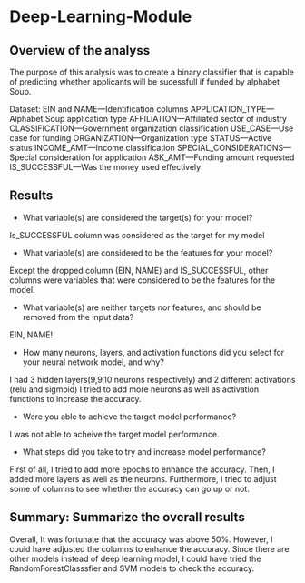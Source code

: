 # Deep-Learning-Module

## Overview of the analyss
The purpose of this analysis was to create a binary classifier that is capable of predicting whether applicants will be sucessfull if funded by alphabet Soup. 

Dataset:
EIN and NAME—Identification columns
APPLICATION_TYPE—Alphabet Soup application type
AFFILIATION—Affiliated sector of industry
CLASSIFICATION—Government organization classification
USE_CASE—Use case for funding
ORGANIZATION—Organization type
STATUS—Active status
INCOME_AMT—Income classification
SPECIAL_CONSIDERATIONS—Special consideration for application
ASK_AMT—Funding amount requested
IS_SUCCESSFUL—Was the money used effectively


## Results
- What variable(s) are considered the target(s) for your model?

Is_SUCCESSFUL column was considered as the target for my model 

- What variable(s) are considered to be the features for your model?

Except the dropped column (EIN, NAME) and IS_SUCCESSFUL, other columns were variables that were considered to be the features for the model.

- What variable(s) are neither targets nor features, and should be removed from the input data?

EIN, NAME!

- How many neurons, layers, and activation functions did you select for your neural network model, and why?

I had 3 hidden layers(9,9,10 neurons respectively) and 2 different activations (relu and sigmoid)
I tried to add more neurons as well as activation functions to increase the accuracy.

- Were you able to achieve the target model performance?

I was not able to acheive the target model performance.

- What steps did you take to try and increase model performance?

First of all, I tried to add more epochs to enhance the accuracy. Then, I added more layers as well as the neurons. Furthermore, I tried to adjust some of columns to see whether the accuracy can go up or not.




## Summary: Summarize the overall results 

Overall, It was fortunate that the accuracy was above 50%. However, I could have adjusted the columns to enhance the accuracy. Since there are other models instead of deep learning model, I could have tried the RandomForestClasssfier and SVM models to check the accuracy. 


